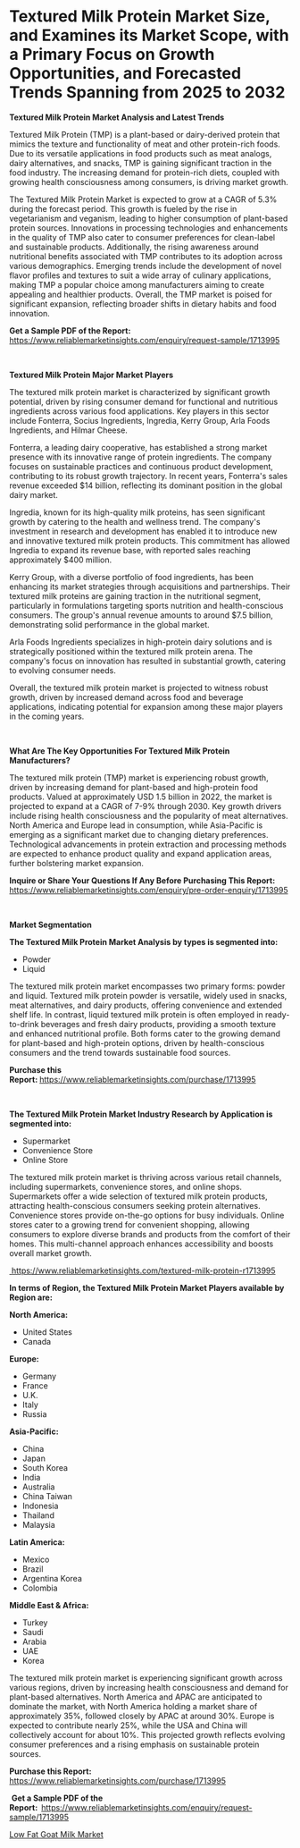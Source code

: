 <p><h1>Textured Milk Protein Market Size, and Examines its Market Scope, with a Primary Focus on Growth Opportunities, and Forecasted Trends Spanning from 2025 to 2032</h1></p><p><strong>Textured Milk Protein Market Analysis and Latest Trends</strong></p>
<p><p>Textured Milk Protein (TMP) is a plant-based or dairy-derived protein that mimics the texture and functionality of meat and other protein-rich foods. Due to its versatile applications in food products such as meat analogs, dairy alternatives, and snacks, TMP is gaining significant traction in the food industry. The increasing demand for protein-rich diets, coupled with growing health consciousness among consumers, is driving market growth.</p><p>The Textured Milk Protein Market is expected to grow at a CAGR of 5.3% during the forecast period. This growth is fueled by the rise in vegetarianism and veganism, leading to higher consumption of plant-based protein sources. Innovations in processing technologies and enhancements in the quality of TMP also cater to consumer preferences for clean-label and sustainable products. Additionally, the rising awareness around nutritional benefits associated with TMP contributes to its adoption across various demographics. Emerging trends include the development of novel flavor profiles and textures to suit a wide array of culinary applications, making TMP a popular choice among manufacturers aiming to create appealing and healthier products. Overall, the TMP market is poised for significant expansion, reflecting broader shifts in dietary habits and food innovation.</p></p>
<p><strong>Get a Sample PDF of the Report:&nbsp;</strong> <a href="https://www.reliablemarketinsights.com/enquiry/request-sample/1713995?utm_campaign=2200&utm_medium=2&utm_source=Github&utm_content=ia&utm_term=07042025&utm_id=textured-milk-protein">https://www.reliablemarketinsights.com/enquiry/request-sample/1713995</a></p>
<p>&nbsp;</p>
<p><strong>Textured Milk Protein Major Market Players</strong></p>
<p><p>The textured milk protein market is characterized by significant growth potential, driven by rising consumer demand for functional and nutritious ingredients across various food applications. Key players in this sector include Fonterra, Socius Ingredients, Ingredia, Kerry Group, Arla Foods Ingredients, and Hilmar Cheese. </p><p>Fonterra, a leading dairy cooperative, has established a strong market presence with its innovative range of protein ingredients. The company focuses on sustainable practices and continuous product development, contributing to its robust growth trajectory. In recent years, Fonterra's sales revenue exceeded $14 billion, reflecting its dominant position in the global dairy market.</p><p>Ingredia, known for its high-quality milk proteins, has seen significant growth by catering to the health and wellness trend. The company's investment in research and development has enabled it to introduce new and innovative textured milk protein products. This commitment has allowed Ingredia to expand its revenue base, with reported sales reaching approximately $400 million.</p><p>Kerry Group, with a diverse portfolio of food ingredients, has been enhancing its market strategies through acquisitions and partnerships. Their textured milk proteins are gaining traction in the nutritional segment, particularly in formulations targeting sports nutrition and health-conscious consumers. The group's annual revenue amounts to around $7.5 billion, demonstrating solid performance in the global market.</p><p>Arla Foods Ingredients specializes in high-protein dairy solutions and is strategically positioned within the textured milk protein arena. The company's focus on innovation has resulted in substantial growth, catering to evolving consumer needs. </p><p>Overall, the textured milk protein market is projected to witness robust growth, driven by increased demand across food and beverage applications, indicating potential for expansion among these major players in the coming years.</p></p>
<p>&nbsp;</p>
<p><strong>What Are The Key Opportunities For Textured Milk Protein Manufacturers?</strong></p>
<p><p>The textured milk protein (TMP) market is experiencing robust growth, driven by increasing demand for plant-based and high-protein food products. Valued at approximately USD 1.5 billion in 2022, the market is projected to expand at a CAGR of 7-9% through 2030. Key growth drivers include rising health consciousness and the popularity of meat alternatives. North America and Europe lead in consumption, while Asia-Pacific is emerging as a significant market due to changing dietary preferences. Technological advancements in protein extraction and processing methods are expected to enhance product quality and expand application areas, further bolstering market expansion.</p></p>
<p><strong>Inquire or Share Your Questions If Any Before Purchasing This Report:</strong> <a href="https://www.reliablemarketinsights.com/enquiry/pre-order-enquiry/1713995?utm_campaign=2200&utm_medium=2&utm_source=Github&utm_content=ia&utm_term=07042025&utm_id=textured-milk-protein">https://www.reliablemarketinsights.com/enquiry/pre-order-enquiry/1713995</a></p>
<p>&nbsp;</p>
<p><strong>Market Segmentation</strong></p>
<p><strong>The Textured Milk Protein Market Analysis by types is segmented into:</strong></p>
<p><ul><li>Powder</li><li>Liquid</li></ul></p>
<p><p>The textured milk protein market encompasses two primary forms: powder and liquid. Textured milk protein powder is versatile, widely used in snacks, meat alternatives, and dairy products, offering convenience and extended shelf life. In contrast, liquid textured milk protein is often employed in ready-to-drink beverages and fresh dairy products, providing a smooth texture and enhanced nutritional profile. Both forms cater to the growing demand for plant-based and high-protein options, driven by health-conscious consumers and the trend towards sustainable food sources.</p></p>
<p><strong>Purchase this Report:&nbsp;</strong><a href="https://www.reliablemarketinsights.com/purchase/1713995?utm_campaign=2200&utm_medium=2&utm_source=Github&utm_content=ia&utm_term=07042025&utm_id=textured-milk-protein">https://www.reliablemarketinsights.com/purchase/1713995</a></p>
<p>&nbsp;</p>
<p><strong>The Textured Milk Protein Market Industry Research by Application is segmented into:</strong></p>
<p><ul><li>Supermarket</li><li>Convenience Store</li><li>Online Store</li></ul></p>
<p><p>The textured milk protein market is thriving across various retail channels, including supermarkets, convenience stores, and online shops. Supermarkets offer a wide selection of textured milk protein products, attracting health-conscious consumers seeking protein alternatives. Convenience stores provide on-the-go options for busy individuals. Online stores cater to a growing trend for convenient shopping, allowing consumers to explore diverse brands and products from the comfort of their homes. This multi-channel approach enhances accessibility and boosts overall market growth.</p></p>
<p><a href="https://www.reliablemarketinsights.com/textured-milk-protein-r1713995?utm_campaign=2200&utm_medium=2&utm_source=Github&utm_content=ia&utm_term=07042025&utm_id=textured-milk-protein">&nbsp;https://www.reliablemarketinsights.com/textured-milk-protein-r1713995</a></p>
<p><strong>In terms of Region, the Textured Milk Protein Market Players available by Region are:</strong></p>
<p>
    <p> <strong> North America: </strong>
        <ul>
            <li>United States</li>
            <li>Canada</li>
        </ul>
        </p> 
    <p> <strong> Europe: </strong>
        <ul>
            <li>Germany</li>
            <li>France</li>
            <li>U.K.</li>
            <li>Italy</li>
            <li>Russia</li>
        </ul>
        </p> 
    <p> <strong> Asia-Pacific: </strong>
        <ul>
            <li>China</li>
            <li>Japan</li>
            <li>South Korea</li>
            <li>India</li>
            <li>Australia</li>
            <li>China Taiwan</li>
            <li>Indonesia</li>
            <li>Thailand</li>
            <li>Malaysia</li>
        </ul>
        </p> 
    <p> <strong> Latin America: </strong>
        <ul>
            <li>Mexico</li>
            <li>Brazil</li>
            <li>Argentina Korea</li>
            <li>Colombia</li>
        </ul>
        </p> 
    <p> <strong> Middle East & Africa: </strong>
        <ul>
            <li>Turkey</li>
            <li>Saudi</li>
            <li>Arabia</li>
            <li>UAE</li>
            <li>Korea</li>
        </ul>
    </p>
    </p>
<p><p>The textured milk protein market is experiencing significant growth across various regions, driven by increasing health consciousness and demand for plant-based alternatives. North America and APAC are anticipated to dominate the market, with North America holding a market share of approximately 35%, followed closely by APAC at around 30%. Europe is expected to contribute nearly 25%, while the USA and China will collectively account for about 10%. This projected growth reflects evolving consumer preferences and a rising emphasis on sustainable protein sources.</p></p>
<p><strong>Purchase this Report: </strong><a href="https://www.reliablemarketinsights.com/purchase/1713995?utm_campaign=2200&utm_medium=2&utm_source=Github&utm_content=ia&utm_term=07042025&utm_id=textured-milk-protein">https://www.reliablemarketinsights.com/purchase/1713995</a></p>
<p>&nbsp;<strong>Get a Sample PDF of the Report:&nbsp;&nbsp;</strong><a href="https://www.reliablemarketinsights.com/enquiry/request-sample/1713995?utm_campaign=2200&utm_medium=2&utm_source=Github&utm_content=ia&utm_term=07042025&utm_id=textured-milk-protein">https://www.reliablemarketinsights.com/enquiry/request-sample/1713995</a></p>
<p><strong></strong></p>
<p><p><a href="https://github.com/rahu1506/Market-Research-Report-List-7/blob/main/low-fat-goat-milk-market.md?utm_campaign=2200&utm_medium=2&utm_source=Github&utm_content=ia&utm_term=07042025&utm_id=textured-milk-protein">Low Fat Goat Milk Market</a></p></p>